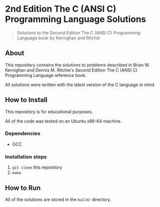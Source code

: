 # 2nd Edition The C (ANSI C) Programming Language Solutions

> Solutions to the Second Edition The C (ANSI C) Programming Language book by
> Kernighan and Ritchie

## About

This repository contains the solutions to problems described in Brian W.
Kernighan and Dennis M. Ritchie's Second Edition The C (ANSI C) Programming
Language reference book.

All solutions were written with the latest version of the C language in mind.

## How to Install

This repository is for educational purposes.

All of the code was tested on an Ubuntu x86-64 machine.

### Dependencies

- GCC

### Installation steps

1. `git clone` this repository
1. `make`

## How to Run

All of the solutions are stored in the `build/` directory.
